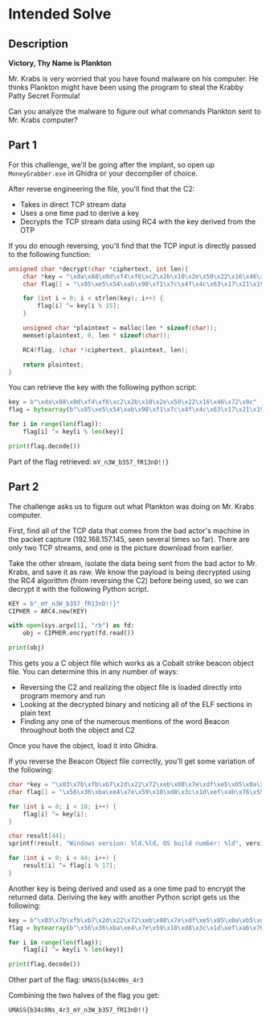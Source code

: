 # Intended Solve
## Description
**Victory, Thy Name is Plankton**

Mr. Krabs is very worried that you have found malware on his computer.  He thinks Plankton might have been using the program to steal the Krabby Patty Secret Formula!

Can you analyze the malware to figure out what commands Plankton sent to Mr. Krabs computer?

## Part 1

For this challenge, we'll be going after the implant, so open up `MoneyGrabber.exe` in Ghidra or your decompiler of choice.

After reverse engineering the file, you'll find that the C2:
- Takes in direct TCP stream data
- Uses a one time pad to derive a key
- Decrypts the TCP stream data using RC4 with the key derived from the OTP

If you do enough reversing, you'll find that the TCP input is directly passed to the following function:

```c
unsigned char *decrypt(char *ciphertext, int len){
    char *key = "\xda\x88\x0d\xf4\xf6\xc2\x2b\x10\x2e\x50\x22\x16\x46\x72\x0c";
    char flag[] = "\x85\xe5\x54\xab\x98\xf1\x7c\x4f\x4c\x63\x17\x21\x19\x14\x5e\xeb\xbb\x63\xb0\xd7\xe3\x56";

    for (int i = 0; i < strlen(key); i++) {
        flag[i] ^= key[i % 15];
    }

    unsigned char *plaintext = malloc(len * sizeof(char));
    memset(plaintext, 0, len * sizeof(char));

    RC4(flag, (char *)ciphertext, plaintext, len);

    return plaintext;
}
```

You can retrieve the key with the following python script:

```python
key = b"\xda\x88\x0d\xf4\xf6\xc2\x2b\x10\x2e\x50\x22\x16\x46\x72\x0c"
flag = bytearray(b"\x85\xe5\x54\xab\x98\xf1\x7c\x4f\x4c\x63\x17\x21\x19\x14\x5e\xeb\xbb\x63\xb0\xd7\xe3\x56")

for i in range(len(flag)):
    flag[i] ^= key[i % len(key)]

print(flag.decode())
```
Part of the flag retrieved: `mY_n3W_b357_fR13nD!!}`

## Part 2

The challenge asks us to figure out what Plankton was doing on Mr. Krabs computer.

First, find all of the TCP data that comes from the bad actor's machine in the packet capture (192.168.157.145, seen several times so far).  There are only two TCP streams, and one is the picture download from earlier.

Take the other stream, isolate the data being sent from the bad actor to Mr. Krabs, and save it as raw.  We know the payload is being decrypted using the RC4 algorithm (from reversing the C2) before being used, so we can decrypt it with the following Python script.

```python
KEY = b"_mY_n3W_b357_fR13nD!!}"
CIPHER = ARC4.new(KEY)

with open(sys.argv[1], "rb") as fd:
    obj = CIPHER.encrypt(fd.read())

print(obj)
```

This gets you a C object file which works as a Cobalt strike beacon object file.  You can determine this in any number of ways:

- Reversing the C2 and realizing the object file is loaded directly into program memory and run
- Looking at the decrypted binary and noticing all of the ELF sections in plain text
- Finding any one of the numerous mentions of the word Beacon throughout both the object and C2

Once you have the object, load it into Ghidra.

If you reverse the Beacon Object file correctly, you'll get some variation of the following:

```c
char *key = "\x03\x7b\xfb\xb7\x2d\x22\x72\xeb\x08\x7e\xdf\xe5\x05\x0a\xb5\xd2\x45";
char flag[] = "\x56\x36\xba\xe4\x7e\x59\x10\xd8\x3c\x1d\xef\xab\x76\x55\x81\xa0\x76";

for (int i = 0; i < 18; i++) {
    flag[i] ^= key[i];
}

char result[44];
sprintf(result, "Windows version: %ld.%ld, OS build number: %ld", version_info.dwMajorVersion, version_infodwMinorVersion, version_info.dwBuildNumber);

for (int i = 0; i < 44; i++) {
    result[i] ^= flag[i % 17];
}
````

Another key is being derived and used as a one time pad to encrypt the returned data.  Deriving the key with another Python script gets us the following:

```python
key = b"\x03\x7b\xfb\xb7\x2d\x22\x72\xeb\x08\x7e\xdf\xe5\x05\x0a\xb5\xd2\x45"
flag = bytearray(b"\x56\x36\xba\xe4\x7e\x59\x10\xd8\x3c\x1d\xef\xab\x76\x55\x81\xa0\x76")

for i in range(len(flag)):
    flag[i] ^= key[i % len(key)]

print(flag.decode())
```
Other part of the flag: `UMASS{b34c0Ns_4r3`

Combining the two halves of the flag you get:

```
UMASS{b34c0Ns_4r3_mY_n3W_b357_fR13nD!!}
```
